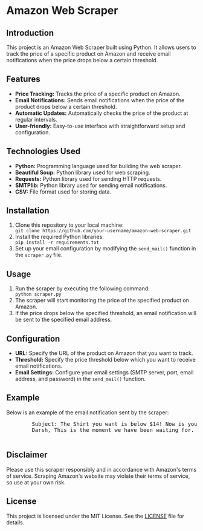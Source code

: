 <!DOCTYPE html>
<html lang="en">
<head>
    <meta charset="UTF-8">
    <meta name="viewport" content="width=device-width, initial-scale=1.0">
    <title>Amazon Web Scraper</title>
</head>
<body>
    <h1>Amazon Web Scraper</h1>
    <h2>Introduction</h2>
    <p>This project is an Amazon Web Scraper built using Python. It allows users to track the price of a specific product on Amazon and receive email notifications when the price drops below a certain threshold.</p>
    <h2>Features</h2>
    <ul>
        <li><strong>Price Tracking:</strong> Tracks the price of a specific product on Amazon.</li>
        <li><strong>Email Notifications:</strong> Sends email notifications when the price of the product drops below a certain threshold.</li>
        <li><strong>Automatic Updates:</strong> Automatically checks the price of the product at regular intervals.</li>
        <li><strong>User-friendly:</strong> Easy-to-use interface with straightforward setup and configuration.</li>
    </ul>
    <h2>Technologies Used</h2>
    <ul>
        <li><strong>Python:</strong> Programming language used for building the web scraper.</li>
        <li><strong>Beautiful Soup:</strong> Python library used for web scraping.</li>
        <li><strong>Requests:</strong> Python library used for sending HTTP requests.</li>
        <li><strong>SMTPlib:</strong> Python library used for sending email notifications.</li>
        <li><strong>CSV:</strong> File format used for storing data.</li>
    </ul>
    <h2>Installation</h2>
    <ol>
        <li>Clone this repository to your local machine:</li>
        <code>git clone https://github.com/your-username/amazon-web-scraper.git</code>
        <li>Install the required Python libraries:</li>
        <code>pip install -r requirements.txt</code>
        <li>Set up your email configuration by modifying the <code>send_mail()</code> function in the <code>scraper.py</code> file.</li>
    </ol>
    <h2>Usage</h2>
    <ol>
        <li>Run the scraper by executing the following command:</li>
        <code>python scraper.py</code>
        <li>The scraper will start monitoring the price of the specified product on Amazon.</li>
        <li>If the price drops below the specified threshold, an email notification will be sent to the specified email address.</li>
    </ol>
    <h2>Configuration</h2>
    <ul>
        <li><strong>URL:</strong> Specify the URL of the product on Amazon that you want to track.</li>
        <li><strong>Threshold:</strong> Specify the price threshold below which you want to receive email notifications.</li>
        <li><strong>Email Settings:</strong> Configure your email settings (SMTP server, port, email address, and password) in the <code>send_mail()</code> function.</li>
    </ul>
    <h2>Example</h2>
    <p>Below is an example of the email notification sent by the scraper:</p>
    <pre>
        Subject: The Shirt you want is below $14! Now is your chance to buy!
        Darsh, This is the moment we have been waiting for. Now is your chance to pick up the shirt of your dreams. Don't mess it up! Link here: [Product Link]
    </pre>
    <h2>Disclaimer</h2>
    <p>Please use this scraper responsibly and in accordance with Amazon's terms of service. Scraping Amazon's website may violate their terms of service, so use at your own risk.</p>
    <h2>License</h2>
    <p>This project is licensed under the MIT License. See the <a href="LICENSE">LICENSE</a> file for details.</p>
</body>
</html>
